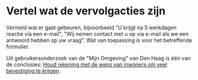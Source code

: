 <!-- @license CC0-1.0 -->

# Vertel wat de vervolgacties zijn

Vermeld wat er gaat gebeuren, bijvoorbeeld "U krijgt na 5 werkdagen reactie via een e-mail", "Wij nemen contact met u op via e-mail als we een antwoord hebben op uw vraag". Wat van toepassing is voor het betreffende formulier.

Uit gebruikersonderzoek van de "Mijn Omgeving" van Den Haag is één van de conclusies: [Houd rekening met de wens van inwoners om veel bevestiging te krijgen](http://gebruikersonderzoeken.nl/docs/onderzoek-bekijken/mijn-zaken/denhaag-mijn-omgeving).
